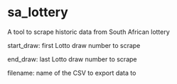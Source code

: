 # sa_lottery
A tool to scrape historic data from South African lottery

start_draw:
  first Lotto draw number to scrape
  
end_draw:
  last Lotto draw number to scrape
  
filename:
  name of the CSV to export data to
